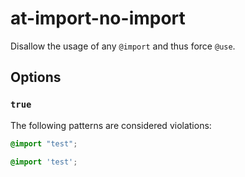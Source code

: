 # at-import-no-import

Disallow the usage of any `@import` and thus force `@use`.

## Options

### `true`

The following patterns are considered violations:

```scss
@import "test";
```

```scss
@import 'test';
```
